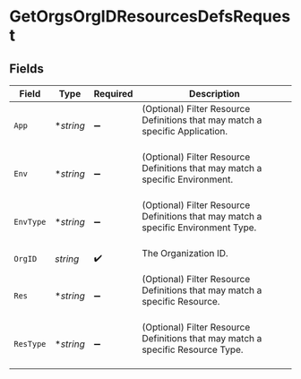 # GetOrgsOrgIDResourcesDefsRequest


## Fields

| Field                                                                                | Type                                                                                 | Required                                                                             | Description                                                                          |
| ------------------------------------------------------------------------------------ | ------------------------------------------------------------------------------------ | ------------------------------------------------------------------------------------ | ------------------------------------------------------------------------------------ |
| `App`                                                                                | **string*                                                                            | :heavy_minus_sign:                                                                   | (Optional) Filter Resource Definitions that may match a specific Application.<br/><br/> |
| `Env`                                                                                | **string*                                                                            | :heavy_minus_sign:                                                                   | (Optional) Filter Resource Definitions that may match a specific Environment.<br/><br/> |
| `EnvType`                                                                            | **string*                                                                            | :heavy_minus_sign:                                                                   | (Optional) Filter Resource Definitions that may match a specific Environment Type.<br/><br/> |
| `OrgID`                                                                              | *string*                                                                             | :heavy_check_mark:                                                                   | The Organization ID.<br/><br/>                                                       |
| `Res`                                                                                | **string*                                                                            | :heavy_minus_sign:                                                                   | (Optional) Filter Resource Definitions that may match a specific Resource.<br/><br/> |
| `ResType`                                                                            | **string*                                                                            | :heavy_minus_sign:                                                                   | (Optional) Filter Resource Definitions that may match a specific Resource Type.<br/><br/> |